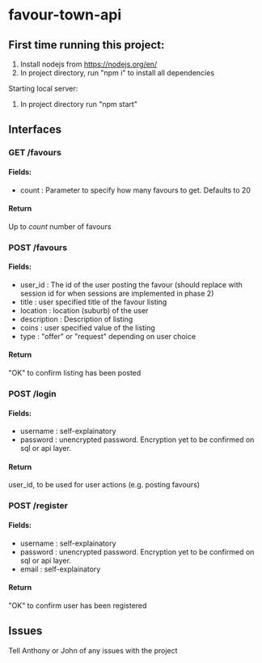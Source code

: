 # favour-town-api

## First time running this project:

1. Install nodejs from https://nodejs.org/en/
2. In project directory, run "npm i" to install all dependencies

Starting local server:

1. In project directory run "npm start"

## Interfaces

### GET /favours

#### Fields:

-   count : Parameter to specify how many favours to get. Defaults to 20

#### Return

Up to _count_ number of favours

### POST /favours

#### Fields:

-   user_id : The id of the user posting the favour (should replace with session id for when sessions are implemented in phase 2)
-   title : user specified title of the favour listing
-   location : location (suburb) of the user
-   description : Description of listing
-   coins : user specified value of the listing
-   type : "offer" or "request" depending on user choice

#### Return

"OK" to confirm listing has been posted

### POST /login

#### Fields:

-   username : self-explainatory
-   password : unencrypted password. Encryption yet to be confirmed on sql or api layer.

#### Return

user_id, to be used for user actions (e.g. posting favours)

### POST /register

#### Fields:

-   username : self-explainatory
-   password : unencrypted password. Encryption yet to be confirmed on sql or api layer.
-   email : self-explainatory

#### Return

"OK" to confirm user has been registered

## Issues

Tell Anthony or John of any issues with the project
